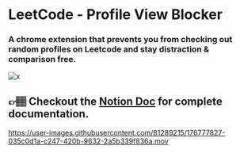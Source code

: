 # LeetCode - Profile View Blocker

### A chrome extension that prevents you from checking out random profiles on Leetcode and stay distraction & comparison free.

![x](https://user-images.githubusercontent.com/81289215/176774584-b67abe24-4c0c-46c9-ad39-e1e3dcea5b4e.gif)


## 👉🏽 Checkout the [Notion Doc](https://saksham-chaturvedi.notion.site/LeetCode-Profile-View-Blocker-04b6ae64a7134ead8cb604804259aa7d) for complete documentation.

https://user-images.githubusercontent.com/81289215/176777827-035c0d1a-c247-420b-9632-2a5b339f836a.mov

